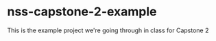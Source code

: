 nss-capstone-2-example
======================

This is the example project we're going through in class for Capstone 2

